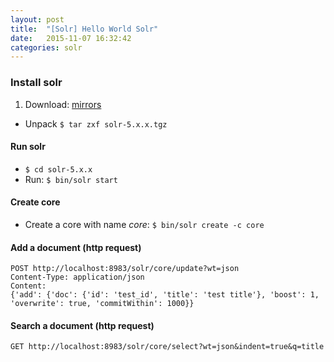 ```yaml
---
layout: post
title:  "[Solr] Hello World Solr"
date:   2015-11-07 16:32:42
categories: solr
---
```


### Install solr 
 1. Download: [mirrors](http://www.apache.org/dyn/closer.lua/lucene/solr/5.3.1)
 - Unpack ``` $ tar zxf solr-5.x.x.tgz ```
 
#### Run solr 
 - ``` $ cd solr-5.x.x ```
 - Run: ``` $ bin/solr start ```
 
#### Create core 
 - Create a core with name *core*: ``` $ bin/solr create -c core ```
  
#### Add a document (http request)  
 
```
POST http://localhost:8983/solr/core/update?wt=json
Content-Type: application/json
Content:
{'add': {'doc': {'id': 'test_id', 'title': 'test title'}, 'boost': 1, 'overwrite': true, 'commitWithin': 1000}}
``` 

#### Search a document (http request) 

``` 
GET http://localhost:8983/solr/core/select?wt=json&indent=true&q=title
``` 